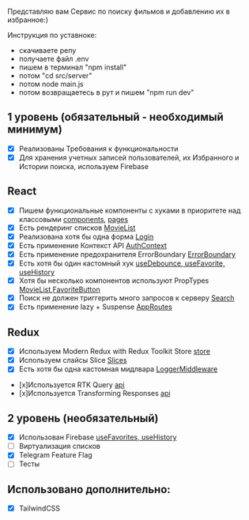 Представляю вам Сервис по поиску фильмов и добавлению их в избранное:)

Инструкция по уставноке:

- скачиваете репу
- получаете файл .env
- пишем в терминал "npm install"
- потом "cd src/server"
- потом node main.js
- потом возвращаетесь в рут и пишем "npm run dev"

## 1 уровень (обязательный - необходимый минимум)

- [x] Реализованы Требования к функциональности
- [x] Для хранения учетных записей пользователей, их Избранного и Истории поиска, используем Firebase

## React

- [x] Пишем функциональные компоненты с хуками в приоритете над классовыми [components](/src/components/), [pages](src/pages/)
- [x] Есть рендеринг списков [MovieList](/src/components/MovieList.jsx)
- [x] Реализована хотя бы одна форма [Login](src/pages/Login.jsx)
- [x] Есть применение Контекст API [AuthContext](src/contexts/AuthContext.jsx)
- [x] Есть применение предохранителя ErrorBoundary [ErrorBoundary](src/components/ErrorBoundary.jsx)
- [x] Есть хотя бы один кастомный хук [useDebounce, useFavorite, useHistory](src/hooks/)
- [x] Хотя бы несколько компонентов используют PropTypes [MovieList](src/components/MovieList.jsx),[FavoriteButton](src/components/FavoriteButton.jsx)
- [x] Поиск не должен триггерить много запросов к серверу [Search](src/components/SearchComponent.jsx)
- [x] Есть применение lazy + Suspense [AppRoutes](src/routes/AppRoutes.jsx)

## Redux

- [x] Используем Modern Redux with Redux Toolkit Store [store](src/store/index.js)
- [x] Используем слайсы Slice [Slices](src/slices/)
- [x] Есть хотя бы одна кастомная мидлвара [LoggerMiddleware](src/middlewares/LoggerMiddleware.js)
- [x]Используется RTK Query [api](src/api/MoviesApi.js)
- [x]Используется Transforming Responses [api](src/api/MoviesApi.js)

## 2 уровень (необязательный)

- [x] Использован Firebase [useFavorites, useHistory](src/hooks/)
- [ ] Виртуализация списков
- [x] Telegram Feature Flag
- [ ] Тесты

## Использовано дополнительно:

- [x] TailwindCSS
